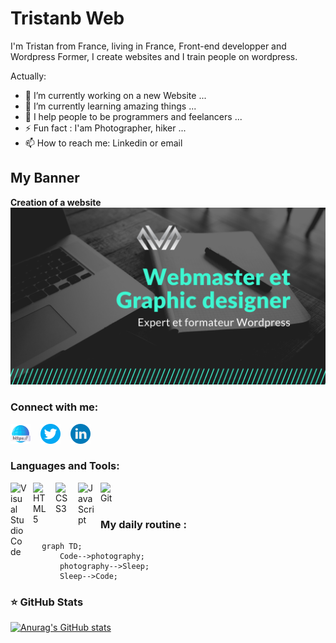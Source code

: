 # Tristanb Web

I'm Tristan from France, living in France, Front-end developper and Wordpress Former, I create websites and I train people on wordpress.

<!---
TristanbWeb/TristanbWeb is a ✨ special ✨ repository because its `README.md` (this file) appears on your GitHub profile.
You can click the Preview link to take a look at your changes.
--->

Actually:

- 🔭 I’m currently working on a new Website ...
- 🌱 I’m currently learning amazing things ...
- 👯 I help people to be programmers and feelancers ...
- ⚡ Fun fact : I'am Photographer, hiker ...
- 📫 How to reach me: Linkedin or email

## My Banner

 <strong>
    Creation of a website
  </strong>

  <a href="https://tristanb.fr">
    <img 
      alt="bannieretristanbWeb"
      src="./images/Banniere_fb.png"
    />
  </a>

### Connect with me:

[![img_contact](./images/site-internet.png)](https://tristanb.fr)
&nbsp;&nbsp;
[![img_contact](./images/signe-twitter.png)](https://twitter.com/TristanbWeb)
&nbsp;&nbsp;
[![img_contact](./images/logo-linkedin.png)](https://www.linkedin.com/in/tristan-broch)

### Languages and Tools:

<img align="left" alt="Visual Studio Code" width="26px" src="https://cdn.jsdelivr.net/gh/devicons/devicon/icons/vscode/vscode-original.svg" style="padding-right:10px;" />

<img align="left" alt="HTML5" width="26px" src="https://cdn.jsdelivr.net/gh/devicons/devicon/icons/html5/html5-original.svg" style="padding-right:10px;" />
<img align="left" alt="CSS3" width="26px" src="https://cdn.jsdelivr.net/gh/devicons/devicon/icons/css3/css3-original.svg" style="padding-right:10px;" />
<img align="left" alt="JavaScript" width="26px" src="https://cdn.jsdelivr.net/gh/devicons/devicon/icons/javascript/javascript-original.svg" style="padding-right:10px;" />
<img align="left" alt="Git" width="26px" src="https://cdn.jsdelivr.net/gh/devicons/devicon/icons/git/git-original.svg" style="padding-right:10px;" />

<br />
<br />

### My daily routine :

```mermaid
  graph TD;
      Code-->photography;
      photography-->Sleep;
      Sleep-->Code;
```

### ⭐ GitHub Stats

[![Anurag's GitHub stats](https://github-readme-stats.vercel.app/api?username=TristanbWeb&show_icons=true&hide_border=false&title_color=3B1F94f&icon_color=FFE500&bg_color=09131B&text_color=ffffff&border_color=0c1a25)](https://github.com/anuraghazra/github-readme-stats)

[courses]: https://formations.mikecodeur.com
[website]: https://go.mikecodeur.com/blog
[insta]: https://go.mikecodeur.com/instagram
[youtube]: https://go.mikecodeur.com/youtube
[youtubeplaylist]: https://www.youtube.com/channel/UC7BNBNLwMF8GjgXLDP8PWQw
